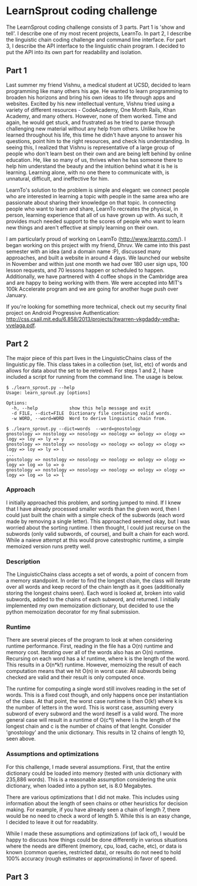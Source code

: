 # LearnSprout coding challenge
The LearnSprout coding challenge consists of 3 parts.  Part 1 is 'show and tell'.  I describe one of my most recent projects, LearnTo.  In part 2, I describe the linguistic chain coding challenge and command line interface.  For part 3, I describe the API interface to the linguistic chain program.  I decided to put the API into its own part for readability and isolation.

## Part 1
Last summer my friend Vishnu, a medical student at UCSD, decided to learn programming like many others his age. He wanted to learn programming to broaden his horizons and bring his own ideas to life through apps and websites. Excited by his new intellectual venture, Vishnu tried using a variety of different resources - CodeAcademy, One Month Rails, Khan Academy, and many others. However, none of them worked. Time and again, he would get stuck, and frustrated as he tried to parse through challenging new material without any help from others. Unlike how he learned throughout his life, this time he didn't have anyone to answer his questions, point him to the right resources, and check his understanding. In seeing this, I realized that Vishnu is representative of a large group of people who don't learn best on their own and are being left behind by online education. He, like so many of us, thrives when he has someone there to help him understand the beauty and the intuition behind what it is he is learning. Learning alone, with no one there to communicate with, is unnatural, difficult, and ineffective for him.

LearnTo's solution to the problem is simple and elegant: we connect people who are interested in learning a topic with people in the same area who are passionate about sharing their knowledge on that topic. In connecting people who want to learn and share, LearnTo recreates the physical, in person, learning experience that all of us have grown up with. As such, it provides much needed support to the scores of people who want to learn new things and aren't effective at simply learning on their own. 

I am particularly proud of working on LearnTo (http://www.learnto.com/). I began working on this project with my friend, Dhruv. We came into this past semester with an idea (and a domain name :P), discussed many approaches, and built a website in around 4 days. We launched our website in November and within just one month we had over 180 user sign ups, 100 lesson requests, and 70 lessons happen or scheduled to happen.  Additionally, we have partnered with 4 coffee shops in the Cambridge area and are happy to being working with them.  We were accepted into MIT's 100k Accelerate program and we are going for another huge push over January.

If you're looking for something more technical, check out my security final project on Android Progressive Authentication: http://css.csail.mit.edu/6.858/2013/projects/jtwarren-vkgdaddy-vedha-vvelaga.pdf.

## Part 2
The major piece of this part lives in the LinguisticChains class of the linguistic.py file.  This class takes in a collection (set, list, etc) of words and allows for data about the set to be retreived. For steps 1 and 2, I have included a script for running from the command line.  The usage is below.

``` console
$ ./learn_sprout.py --help
Usage: learn_sprout.py [options]

Options:
  -h, --help            show this help message and exit
  -d FILE, --dict=FILE  Dictionary file containing valid words.
  -w WORD, --word=WORD  Word to derive linguistic chain from.

$ ./learn_sprout.py --dict=words  --word=gnostology
gnostology => nostology => nosology => noology => oology => ology => logy => loy => ly => y
gnostology => nostology => nosology => noology => oology => ology => logy => loy => ly => l
...
gnostology => nostology => nosology => noology => oology => ology => logy => log => lo => o
gnostology => nostology => nosology => noology => oology => ology => logy => log => lo => l
```

### Approach
I initially approached this problem, and sorting jumped to mind.  If I knew that I have already processed smaller words than the given word, then I could just built the chain with a simple check of the subwords (each word made by removing a single letter).  This approached seemed okay, but I was worried about the sorting runtime.  I then thought, I could just recurse on the subwords (only valid subwords, of course), and built a chain for each word.  While a naieve attempt at this would prove catestrophic runtime, a simple memoized version runs pretty well.

### Description
The LinguisticChains class accepts a set of words, a point of concern from a memory standpoint.  In order to find the longest chain, the class will iterate over all words and keep record of the chain length as it goes (additionally storing the longest chains seen).  Each word is looked at, broken into valid subwords, added to the chains of each subword, and returned.  I initially implemented my own memoization dictionary, but decided to use the python memoization decorator for my final submission.

### Runtime
There are several pieces of the program to look at when considering runtime performance.  First, reading in the file has a O(n) runtime and memory cost.  Iterating over all of the words also has an O(n) runtime.  Recursing on each word has a k! runtime, where k is the length of the word.  This results in a O(n*k!) runtime.  However, memoizing the result of each computation means that we hit O(n) in worst case: All subwords being checked are valid and their result is only computed once.

The runtime for computing a single word still involves reading in the set of words.  This is a fixed cost though, and only happens once per instantiation of the class.  At that point, the worst case runtime is then O(k!) where k is the number of letters in the word.  This is worst case, assuming every subword of every subword and the word iteself is a valid word.  The more general case will result in a runtime of O(c*l) where l is the length of the longest chain and c is the number of chains of that lenght.  Consider 'gnostology' and the unix dictionary.  This results in 12 chains of length 10, seen above.

### Assumptions and optimizations
For this challenge, I made several assumptions.  First, that the entire dictionary could be loaded into memory (tested with unix dictionary with 235,886 words).  This is a reasonable assumption considering the unix dictionary, when loaded into a python set, is 8.0 Megabytes.  

There are various optimizations that I did not make.  This includes using information about the length of seen chains or other heuristics for decision making.  For example, if you have already seen a chain of length 7, there would be no need to check a word of length 5.  While this is an easy change, I decided to leave it out for readablity.

While I made these assumptions and optimizations (of lack of), I would be happy to discuss how things could be done differently in various situations where the needs are different (memory, cpu, load, cache, etc), or data is known (common queries, restricted data), or results do not need to hold 100% accuracy (rough estimates or approximations) in favor of speed.

## Part 3


<!-- ### Step 3
For this part of the challenge, I wrote a Flask API.  I have never written an API in Flask before.  A call to `/linguistic_chains` expects a parameter `word`.  If this is missing, an HTTP status of 400 is returned.  The API will return JSON for the word given if any chains are found.  The dictionary used by the API is the words list found at `/usr/share/dict/words` on unix machines.

Example url: `http://localhost:5000/linguistic_chains?word=learning`

Example output
``` json
{"learning": [["learning", "earning", "earing"]]}
``` -->